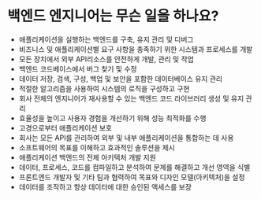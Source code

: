 # 백엔드 엔지니어는 무슨 일을 하나요?
- 애플리케이션을 실행하는 백엔드를 구축, 유지 관리 및 디버그
- 비즈니스 및 애플리케이션별 요구 사항을 충족하기 위한 시스템과 프로세스를 개발
- 모든 장치에서 외부 API리소스를 안전하게 개발, 관리 및 작업
- 백엔드 코드베이스에서 버그 찾기 및 수정
- 데이터 저장, 검색, 구성, 백업 및 보안을 포함한 데이터베이스 유지 관리
- 적절한 알고리즘을 사용하여 시스템의 로직을 구성하고 구현
- 회사 전체의 엔지니어가 재사용할 수 있는 백엔드 코드 라이브러리 생성 및 유지 관리
- 효율성을 높이고 사용자 경험을 개선하기 위해 성능 최적화를 수행
- 고경으로부터 애플리케이션 보호
- 회사는 모든 API를 관리하여 외부 및 내부 애플리케이션을 통합하는 데 사용
- 소프트웨어의 목표를 이해하고 효과적인 솔루션을 제시
- 애플리케이션 백엔드의 전체 아키텍처 개발 지원
- 데이터, 프로세스, 코드를 컴파일하고 분석하여 문제를 해결하고 개선 영역을 식별
- 프론트엔드 개발자 및 기타 팀과 협력하여 목표와 디자인 모델(아키텍처)을 설정
- 데이터를 조작하고 항상 데이터에 대한 승인된 액세스를 보장

